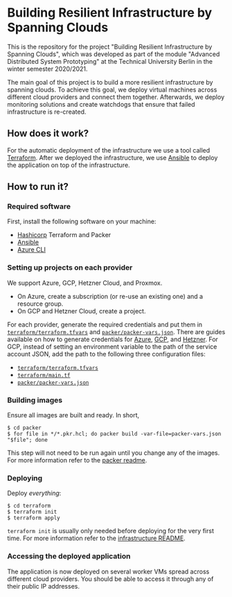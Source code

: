 # Building Resilient Infrastructure by Spanning Clouds

This is the repository for the project "Building Resilient Infrastructure by Spanning Clouds", which was developed as 
part of the module "Advanced Distributed System Prototyping" at the Technical University Berlin in the winter semester 
2020/2021.

The main goal of this project is to build a more resilient infrastructure by spanning clouds. To achieve this goal, we 
deploy virtual machines across different cloud providers and connect them together. Afterwards, we deploy monitoring 
solutions and create watchdogs that ensure that failed infrastructure is re-created.

## How does it work?

For the automatic deployment of the infrastructure we use a tool called [Terraform](https://www.terraform.io/).
After we deployed the infrastructure, we use [Ansible](https://www.ansible.com/) to deploy the application on top
of the infrastructure.

## How to run it?

### Required software

First, install the following software on your machine:

- [Hashicorp](https://www.hashicorp.com/) Terraform and Packer
- [Ansible](https://docs.ansible.com/ansible/2.5/installation_guide/intro_installation.html)
- [Azure CLI](https://docs.microsoft.com/en-us/cli/azure/install-azure-cli)

### Setting up projects on each provider

We support Azure, GCP, Hetzner Cloud, and Proxmox. 

- On Azure, create a subscription (or re-use an existing one) and a resource group.
- On GCP and Hetzner Cloud, create a project.

For each provider, generate the required credentials and put them in 
[`terraform/terraform.tfvars`](terraform/terraform.tfvars) and [`packer/packer-vars.json`](packer/packer-vars.json). 
There are guides available on how to generate credentials for 
[Azure](https://registry.terraform.io/providers/hashicorp/azurerm/latest/docs/guides/azure_cli), 
[GCP](https://registry.terraform.io/providers/hashicorp/google/latest/docs/guides/getting_started#adding-credentials), and 
[Hetzner](https://docs.hetzner.cloud/). For GCP, instead of setting an environment variable to the path of the 
service account JSON, add the path to the following three configuration files:

- [`terraform/terraform.tfvars`](terraform/terraform.tfvars)
- [`terraform/main.tf`](terraform/main.tf)  
- [`packer/packer-vars.json`](packer/packer-vars.json)

### Building images

Ensure all images are built and ready. In short,

```
$ cd packer
$ for file in */*.pkr.hcl; do packer build -var-file=packer-vars.json "$file"; done
```

This step will not need to be run again until you change any of the images. For more information refer to the [packer readme](packer/README.md).

### Deploying

Deploy _everything_: 

```
$ cd terraform
$ terraform init
$ terraform apply
```

`terraform init` is usually only needed before deploying for the very first time. For more information refer to the 
[infrastructure README](terraform/README.md).

### Accessing the deployed application

The application is now deployed on several worker VMs spread across different cloud providers. You should be able to 
access it through any of their public IP addresses.
